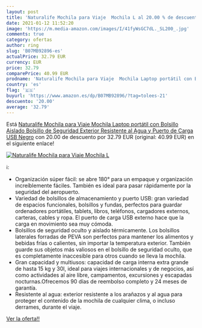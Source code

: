 ```yaml
---
layout: post
title: 'Naturalife Mochila para Viaje  Mochila L al 20.00 % de descuento'
date: 2021-01-12 11:52:20
image: 'https://m.media-amazon.com/images/I/41fyWsGC7dL._SL200_.jpg'
comments: true
category: ofertas
author: ring
slug: 'B07MB92896-es'
actualPrice: 32.79 EUR
currency: EUR
price: 32.79
comparePrice: 40.99 EUR
prodname: 'Naturalife Mochila para Viaje  Mochila Laptop portátil con Bolsillo Aislado  Bolsillo de Seguridad  Exterior Resistente al Agua y Puerto de Carga USB  Negro'
country: 'es'
flag: '🇪🇸'
buyurl: 'https://www.amazon.es/dp/B07MB92896/?tag=tolees-21'
descuento: '20.00'
average: '32.79'
---
```


Está [Naturalife Mochila para Viaje  Mochila Laptop portátil con Bolsillo Aislado  Bolsillo de Seguridad  Exterior Resistente al Agua y Puerto de Carga USB  Negro](https://www.amazon.es/dp/B07MB92896/?tag=tolees-21) con 20.00 de descuento por 32.79 EUR (original: 40.99 EUR) en el siguiente enlace!

[![Naturalife Mochila para Viaje  Mochila L](https://m.media-amazon.com/images/I/41fyWsGC7dL._SL200_.jpg)](https://www.amazon.es/dp/B07MB92896/?tag=tolees-21)

ℹ️:

- Organización súper fácil: se abre 180° para un empaque y organización increíblemente fáciles. También es ideal para pasar rápidamente por la seguridad del aeropuerto.
- Variedad de bolsillos de almacenamiento y puerto USB: gran variedad de espacios funcionales, bolsillos y fundas, perfectos para guardar ordenadores portátiles, tablets, libros, teléfonos, cargadores externos, carteras, cables y ropa. El puerto de carga USB externo hace que la carga en movimiento sea muy cómoda.
- Bolsillos de seguridad oculto y aislado térmicamente. Los bolsillos laterales forradas de PEVA son perfectos para mantener los alimentos y bebidas frías o calientes, sin importar la temperatura exterior. También guarde sus objetos más valiosos en el bolsillo de seguridad oculto, que es completamente inaccesible para otros cuando se lleva la mochila.
- Gran capacidad y multiusos: capacidad de carga interna extra grande de hasta 15 kg y 30l, ideal para viajes internacionales y de negocios, así como actividades al aire libre, campamentos, excursiones y escapadas nocturnas.Ofrecemos 90 días de reembolso completo y 24 meses de garantía.
- Resistente al agua: exterior resistente a los arañazos y al agua para proteger el contenido de la mochila de cualquier clima, o incluso derrames, durante el viaje.

[Ver la oferta!!](https://www.amazon.es/dp/B07MB92896/?tag=tolees-21)
